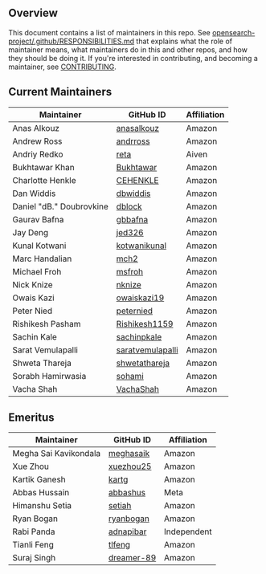 ## Overview

This document contains a list of maintainers in this repo. See [opensearch-project/.github/RESPONSIBILITIES.md](https://github.com/opensearch-project/.github/blob/main/RESPONSIBILITIES.md#maintainer-responsibilities) that explains what the role of maintainer means, what maintainers do in this and other repos, and how they should be doing it. If you're interested in contributing, and becoming a maintainer, see [CONTRIBUTING](CONTRIBUTING.md).

## Current Maintainers

| Maintainer               | GitHub ID                                               | Affiliation |
| ------------------------ | ------------------------------------------------------- | ----------- |
| Anas Alkouz              | [anasalkouz](https://github.com/anasalkouz)             | Amazon      |
| Andrew Ross              | [andrross](https://github.com/andrross)                 | Amazon      |
| Andriy Redko             | [reta](https://github.com/reta)                         | Aiven       |
| Bukhtawar Khan           | [Bukhtawar](https://github.com/Bukhtawar)               | Amazon      |
| Charlotte Henkle         | [CEHENKLE](https://github.com/CEHENKLE)                 | Amazon      |
| Dan Widdis               | [dbwiddis](https://github.com/dbwiddis)                 | Amazon      |
| Daniel "dB." Doubrovkine | [dblock](https://github.com/dblock)                     | Amazon      |
| Gaurav Bafna             | [gbbafna](https://github.com/gbbafna)                   | Amazon      |
| Jay Deng                 | [jed326](https://github.com/jed326)                     | Amazon      |
| Kunal Kotwani            | [kotwanikunal](https://github.com/kotwanikunal)         | Amazon      |
| Marc Handalian           | [mch2](https://github.com/mch2)                         | Amazon      |
| Michael Froh             | [msfroh](https://github.com/msfroh)                     | Amazon      |
| Nick Knize               | [nknize](https://github.com/nknize)                     | Amazon      |
| Owais Kazi               | [owaiskazi19](https://github.com/owaiskazi19)           | Amazon      |
| Peter Nied               | [peternied](https://github.com/peternied)               | Amazon      |
| Rishikesh Pasham         | [Rishikesh1159](https://github.com/Rishikesh1159)       | Amazon      |
| Sachin Kale              | [sachinpkale](https://github.com/sachinpkale)           | Amazon      |
| Sarat Vemulapalli        | [saratvemulapalli](https://github.com/saratvemulapalli) | Amazon      |
| Shweta Thareja           | [shwetathareja](https://github.com/shwetathareja)       | Amazon      |
| Sorabh Hamirwasia        | [sohami](https://github.com/sohami)                     | Amazon      |
| Vacha Shah               | [VachaShah](https://github.com/VachaShah)               | Amazon      |

## Emeritus

| Maintainer             | GitHub ID                                   | Affiliation |
| ---------------------- |-------------------------------------------- | ----------- |
| Megha Sai Kavikondala  | [meghasaik](https://github.com/meghasaik)   | Amazon      |
| Xue Zhou               | [xuezhou25](https://github.com/xuezhou25)   | Amazon      |
| Kartik Ganesh          | [kartg](https://github.com/kartg)           | Amazon      |
| Abbas Hussain          | [abbashus](https://github.com/abbashus)     | Meta        |
| Himanshu Setia         | [setiah](https://github.com/setiah)         | Amazon      |
| Ryan Bogan             | [ryanbogan](https://github.com/ryanbogan)   | Amazon      |
| Rabi Panda             | [adnapibar](https://github.com/adnapibar)   | Independent |
| Tianli Feng            | [tlfeng](https://github.com/tlfeng)         | Amazon      |
| Suraj Singh            | [dreamer-89](https://github.com/dreamer-89) | Amazon      |
